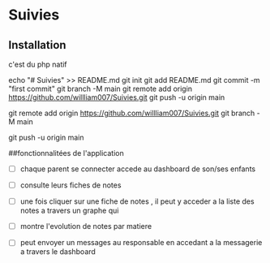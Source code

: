 # Suivies

## Installation
c'est  du php natif 

echo "# Suivies" >> README.md
git init
git add README.md
git commit -m "first commit"
git branch -M main
git remote add origin https://github.com/willliam007/Suivies.git
git push -u origin main


git remote add origin https://github.com/willliam007/Suivies.git
git branch -M main

git push -u origin main

##fonctionnalitées de l'application 
- [ ] chaque parent se connecter accede au dashboard de son/ses enfants 
- [ ] consulte leurs fiches de notes 
- [ ] une fois cliquer sur une fiche de notes , il peut y acceder a la liste des notes a travers un graphe qui
- [ ] montre l'evolution de notes par matiere
- [ ] peut envoyer un messages au responsable en accedant a la messagerie a travers le dashboard



